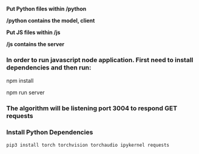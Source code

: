 **Put Python files within /python**

**/python contains the model, client**

**Put JS files within /js**

**/js contains the server**

### In order to run javascript node application. First need to install dependencies and then run:

npm install

npm run server

### The algorithm will be listening port 3004 to respond GET requests

### Install Python Dependencies
`pip3 install torch torchvision torchaudio ipykernel requests`
